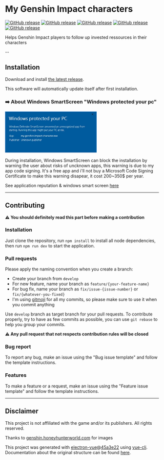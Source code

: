 # My Genshin Impact characters

[![GitHub release](https://img.shields.io/badge/Version-1.0.0-blue)](https://github.com/MatthieuLepers/my-genshin-impact-characters/releases/latest)
[![GitHub release](https://img.shields.io/badge/Platform-Windows-orange)](https://www.gnu.org/licenses/gpl-3.0.en.html)
[![GitHub release](https://img.shields.io/badge/Node-14.19.0-green)](https://nodejs.org/download/release/v14.19.0/)
[![GitHub release](https://img.shields.io/badge/License-GNU%20GPLv3-blue)](https://www.gnu.org/licenses/gpl-3.0.en.html)
[![GitHub release](https://img.shields.io/badge/Virustotal%20analysis-undetected-green)](https://www.virustotal.com/gui/file/ee8f7479f96bcab106d1fdb7ebdf1a8e14e94320f1cfc8f1e722f258d74f5549?nocache=1)

Helps Genshin Impact players to follow up invested ressources in their characters

--

## Installation

Download and install [the latest release](https://github.com/MatthieuLepers/my-genshin-impact-characters/releases/latest).

This software will automatically update itself after first installation.

### ➡️ About Windows SmartScreen "Windows protected your pc"

<img src="static/img/windows-smartscreen.jpg" width="300px" alt="Windows Smart Screen">

During installation, Windows SmartScreen can block the installation by warning the user about risks of uncknown apps, this warning is due to my app code signing. It's a free app and i'll not buy a Microsoft Code Signing Certificate to make this warning disapear, it cost 200~350$ per year.

See application reputation & windows smart screen [here](https://www.digicert.com/dc/ms-smartscreen-application-reputation/)

---

## Contributing
**⚠️ You should definitely read this part before making a contribution**

### Installation
Just clone the repository, run `npm install` to install all node dependencies, then run `npm run dev` to start the application.

### Pull requests
Please apply the naming convention when you create a branch:
- Create your branch from `develop`
- For new feature, name your branch as `feature/{your-feature-name}`
- For bug fix, name your branch as `fix/issue-{issue-number}` or `fix/{whatever-you-fixed}`
- I'm using [gitmoji](https://gitmoji.dev/) for all my commits, so please make sure to use it when you commit anything

Use `develop` branch as target branch for your pull requests. To contribute properly, try to have as few commits as possible, you can use `git rebase` to help you group your commits.

**⚠️ Any pull request that not respects contribution rules will be closed**

### Bug report
To report any bug, make an issue using the "Bug issue template" and follow the template instructions.

### Features
To make a feature or a request, make an issue using the "Feature issue template" and follow the template instructions.

---

## Disclaimer
This project is not affiliated with the game and/or its publishers. All rights reserved.

Thanks to [genshin.honeyhunterworld.com](https://genshin.honeyhunterworld.com/) for images

This project was generated with [electron-vue](https://github.com/SimulatedGREG/electron-vue)@[45a3e22](https://github.com/SimulatedGREG/electron-vue/tree/45a3e224e7bb8fc71909021ccfdcfec0f461f634) using [vue-cli](https://github.com/vuejs/vue-cli). Documentation about the original structure can be found [here](https://simulatedgreg.gitbooks.io/electron-vue/content/index.html).
